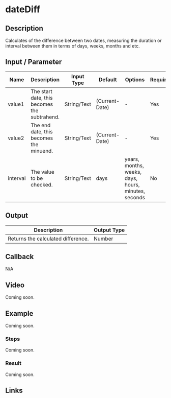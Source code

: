 # dateDiff 

## Description

Calculates of the difference between two dates, measuring the duration or interval between them in terms of days, weeks, months and etc.

## Input / Parameter

| Name | Description | Input Type | Default | Options | Required |
| ------ | ------ | ------ | ------ | ------ | ------ |
| value1 | The start date, this becomes the subtrahend. | String/Text | (Current-Date) | - | Yes |
| value2 | The end date, this becomes the minuend. | String/Text | (Current-Date) | - | Yes |
| interval | The value to be checked. | String/Text | days | years, months, weeks, days, hours, minutes, seconds | No |

## Output   

| Description | Output Type |
| ------ | ------ |
| Returns the calculated difference. | Number |

## Callback

N/A

## Video

Coming soon.

## Example

Coming soon.

### Steps

Coming soon.

### Result

Coming soon.

## Links